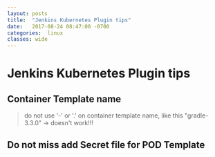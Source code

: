 ```yaml
---
layout: posts
title:  "Jenkins Kubernetes Plugin tips"
date:   2017-08-24 08:47:00 -0700
categories:  linux
classes: wide
---
```


# Jenkins Kubernetes Plugin tips

## Container Template name
> do not use '-' or '.' on container template name,  like this "gradle-3.3.0" -> doesn't work!!!

## Do not miss add Secret file for POD Template
